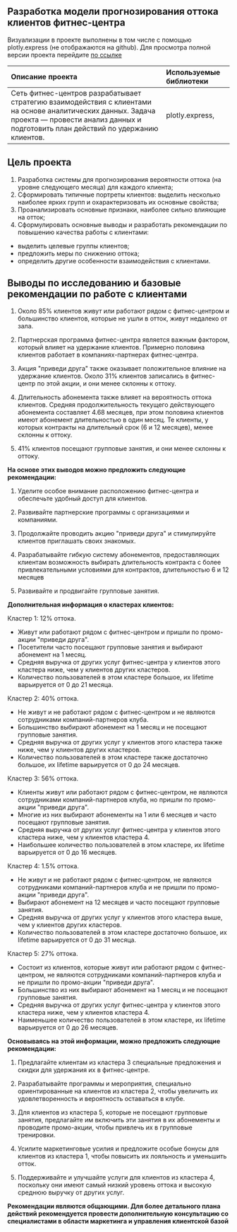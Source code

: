 ## Разработка модели прогнозирования оттока клиентов фитнес-центра

Визуализации в проекте выполнены в том числе с помощью plotly.express (не отображаются на github). Для просмотра полной версии проекта перейдите [по ссылке](https://nbviewer.org/github/nastisea/yandex_projects/blob/main/gym_ml/gum_culturist_2.ipynb)

| Описание проекта    |  Используемые библиотеки |
|:--|:---------|
| Сеть фитнес-центров разрабатывает стратегию взаимодействия с клиентами на основе аналитических данных. Задача проекта — провести анализ данных и подготовить план действий по удержанию клиентов.  | plotly.express,  |

## Цель проекта 
1. Разработка системы для прогнозирования вероятности оттока (на уровне следующего месяца) для каждого клиента;
2. Сформировать типичные портреты клиентов: выделить несколько наиболее ярких групп и охарактеризовать их основные свойства;
3. Проанализировать основные признаки, наиболее сильно влияющие на отток;
4. Сформулировать основные выводы и разработать рекомендации по повышению качества работы с клиентами:
- выделить целевые группы клиентов;
- предложить меры по снижению оттока;
- определить другие особенности взаимодействия с клиентами.

## Выводы по исследованию и базовые рекомендации по работе с клиентами
1. Около 85% клиентов живут или работают рядом с фитнес-центром и большинство клиентов, которые не ушли в отток, живут недалеко от зала.

2. Партнерская программа фитнес-центра является важным фактором, который влияет на удержание клиентов. Примерно половина клиентов работает в компаниях-партнерах фитнес-центра.

3. Акция "приведи друга" также оказывает положительное влияние на удержание клиентов. Около 31% клиентов записались в фитнес-центр по этой акции, и они менее склонны к оттоку.

4. Длительность абонемента также влияет на вероятность оттока клиентов. Средняя продолжительность текущего действующего абонемента составляет 4.68 месяцев, при этом половина клиентов имеют абонемент длительностью в один месяц. Те клиенты, у которых контракты на длительный срок (6 и 12 месяцев), менее склонны к оттоку.

5. 41% клиентов посещают групповые занятия, и они менее склонны к оттоку.

**На основе этих выводов можно предложить следующие рекомендации:**

1. Уделите особое внимание расположению фитнес-центра и обеспечьте удобный доступ для клиентов.

2. Развивайте партнерские программы с организациями и компаниями.

3. Продолжайте проводить акцию "приведи друга" и стимулируйте клиентов приглашать своих знакомых.

4. Разрабатывайте гибкую систему абонементов, предоставляющих клиентам возможность выбирать длительность контракта с более привлекательными условиями для контрактов, длительностью 6 и 12 месяцев

5. Развивайте и продвигайте групповые занятия.

**Дополнительная информация о кластерах клиентов:**

Кластер 1:   12% оттока.
- Живут или работают рядом с фитнес-центром и пришли по промо-акции "приведи друга".
- Посетители часто посещают групповые занятия и выбирают абонемент на 1 месяц.
- Средняя выручка от других услуг фитнес-центра у клиентов этого кластера ниже, чем у клиентов других кластеров.
- Количество пользователей в этом кластере большое, их lifetime варьируется от 0 до 21 месяца.

Кластер 2:   40% оттока.
- Не живут и не работают рядом с фитнес-центром и не являются сотрудниками компаний-партнеров клуба.
- Большинство выбирают абонемент на 1 месяц и не посещают групповые занятия.
- Средняя выручка от других услуг у клиентов этого кластера также ниже, чем у клиентов других кластеров.
- Количество пользователей в этом кластере также достаточно большое, их lifetime варьируется от 0 до 24 месяцев.

Кластер 3:   56% оттока.
- Клиенты живут или работают рядом с фитнес-центром, не являются сотрудниками компаний-партнеров клуба, но пришли по промо-акции "приведи друга".
- Многие из них выбирают абонементы на 1 или 6 месяцев и часто посещают групповые занятия.
- Средняя выручка от других услуг фитнес-центра у клиентов этого кластера ниже, чем у клиентов кластера 4.
- Наибольшее количество пользователей в этом кластере, их lifetime варьируется от 0 до 16 месяцев.

Кластер 4:   1.5% оттока.
- Не живут и не работают рядом с фитнес-центром, не являются сотрудниками компаний-партнеров клуба и не пришли по промо-акции "приведи друга".
- Выбирают абонемент на 12 месяцев и часто посещают групповые занятия.
- Средняя выручка от других услуг у клиентов этого кластера выше, чем у клиентов других кластеров.
- Количество пользователей в этом кластере достаточно большое, их lifetime варьируется от 0 до 31 месяца.

Кластер 5:   27% оттока.
- Состоит из клиентов, которые живут или работают рядом с фитнес-центром, не являются сотрудниками компаний-партнеров клуба и не пришли по промо-акции "приведи друга".
- Большинство из них выбирают абонемент на 1 месяц и не посещают групповые занятия.
- Средняя выручка от других услуг фитнес-центра у клиентов этого кластера ниже, чем у клиентов кластера 4.
- Наименьшее количество пользователей в этом кластере, их lifetime варьируется от 0 до 26 месяцев.

**Основываясь на этой информации, можно предложить следующие рекомендации:**

1. Предлагайте клиентам из кластера 3 специальные предложения и скидки для удержания их в фитнес-центре.

2. Разрабатывайте программы и мероприятия, специально ориентированные на клиентов из кластера 2, чтобы увеличить их удовлетворенность и вероятность оставаться в клубе.

3. Для клиентов из кластера 5, которые не посещают групповые занятия, предлагайте им включить эти занятия в их абонементы и проводите промо-акции, чтобы привлечь их в групповые тренировки.

4. Усилите маркетинговые усилия и предложите особые бонусы для клиентов из кластера 1, чтобы повысить их лояльность и уменьшить отток.

5. Поддерживайте и улучшайте услуги для клиентов из кластера 4, поскольку они имеют самый низкий уровень оттока и высокую среднюю выручку от других услуг.

**Рекомендации являются общающими. Для более детального плана действий рекомендуется провести дополнительную консультацию со специалистами в области маркетинга и управления клиентской базой**

